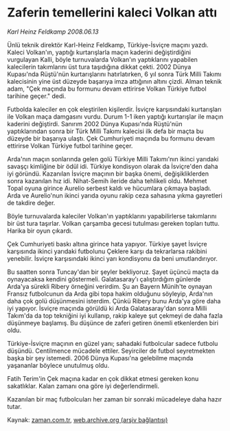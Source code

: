 # Zaferin temellerini kaleci Volkan attı

*Karl Heinz Feldkamp 2008.06.13*

<tr><td class="metin" colspan="2" style="padding-top: 20px; padding-left: 5px; padding-right: 10px;">Ünlü teknik direktör Karl-Heinz Feldkamp, Türkiye-İsviçre maçını yazdı. Kaleci Volkan'ın, yaptığı kurtarışlarla maçın kaderini değiştirdiğini vurgulayan Kalli, böyle turnuvalarda Volkan'ın yaptıklarını yapabilen kalecilerin takımlarını üst tura taşıdığına dikkat çekti. 2002 Dünya Kupası'nda Rüştü'nün kurtarışlarını hatırlatırken, 6 yıl sonra Türk Milli Takımı kalecisinin yine üst düzeyde başarıya imza attığının altını çizdi. Alman teknik adam, "Çek maçında bu formunu devam ettirirse Volkan Türkiye futbol tarihine geçer." dedi.</td></tr><tr><td class="metin" colspan="2" style="padding-top: 20px; padding-left: 5px; padding-right: 10px;"><p>Futbolda kaleciler en çok eleştirilen kişilerdir. İsviçre karşısındaki kurtarışları ile Volkan maça damgasını vurdu. Durum 1-1 iken yaptığı kurtarışlar ile maçın kaderini değiştirdi. Sanırım 2002 Dünya Kupası'nda Rüştü'nün yaptıklarından sonra bir Türk Milli Takımı kalecisi ilk defa bir maçta bu düzeyde bir başarıya ulaştı. Çek Cumhuriyeti maçında bu formunu devam ettirirse Volkan Türkiye futbol tarihine geçer. 
<p>Arda'nın maçın sonlarında gelen golü Türkiye Milli Takımı'nın ikinci yarıdaki savaşçı kimliğine bir ödül idi. Türkiye kondisyon olarak da İsviçre'den daha iyi göründü. Kazanılan İsviçre maçının bir başka önemi, değişikliklerden sonra kazanılan hız idi. Nihat-Semih ileride daha tehlikeli oldu. Mehmet Topal oyuna girince Aurelio serbest kaldı ve hücumlara çıkmaya başladı. Arda ve Aurelio'nun ikinci yarıda oyunu rakip ceza sahasına yıkma gayretleri de takdire değer.
<p>Böyle turnuvalarda kaleciler Volkan'ın yaptıklarını yapabilirlerse takımlarını bir üst tura taşırlar. Volkan çarşamba gecesi tutulması gereken topları tuttu. Harika bir oyun çıkardı. 
<p>Çek Cumhuriyeti baskı altına girince hata yapıyor. Türkiye şayet İsviçre karşısında ikinci yarıdaki futbolunu Çeklere karşı da tekrarlarsa rakibini yenebilir. İsviçre karşısındaki ikinci yarı kondisyonu da beni umutlandırıyor. 
<p>Bu saatten sonra Tuncay'dan bir şeyler bekliyoruz. Şayet üçüncü maçta da oynayacaksa kendini göstermeli. Galatasaray'ı çalıştırdığım günlerde Arda'ya sürekli Ribery örneğini verirdim. Şu an Bayern Münih'te oynayan Fransız futbolcunun da Arda gibi topa hakim olduğunu söyleyip, Arda'nın daha çok golü düşünmesini isterdim. Çünkü Ribery bunu Arda'ya göre daha iyi yapıyor. İsviçre maçında görüldü ki Arda Galatasaray'dan sonra Milli Takım'da da top tekniğini iyi kullanıp, rakip kaleye şut çekmeyi de daha fazla düşünmeye başlamış. Bu düşünce de zaferi getiren önemli etkenlerden biri oldu. 
<p>Türkiye-İsviçre maçının en güzel yanı; sahadaki futbolcular sadece futbolu düşündü. Centilmence mücadele ettiler. Seyirciler de futbol seyretmekten başka bir şey istemedi. 2006 Dünya Kupası'na gelebilme maçında yaşananlar böylece unutulmuş oldu. 
<p>Fatih Terim'in Çek maçına kadar en çok dikkat etmesi gereken konu sakatlıklar. Kalan zamanı ona göre iyi değerlendirmeli. 
<p>Kazanılan bir maç futbolcuları her zaman bir sonraki mücadeleye daha hazır tutar. <br/></p></p></p></p></p></p></p></p></td></tr>

Kaynak: [zaman.com.tr](http://zaman.com.tr/yazar.do?yazino=701567), [web.archive.org (arşiv bağlantısı)](http://web.archive.org/web/20080828175854/http://zaman.com.tr:80/yazar.do?yazino=701567)
